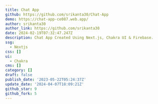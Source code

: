 ```yaml
---
title: Chat App
github: https://github.com/srikanta30/Chat-App
demo: https://chat-app-ce087.web.app/
author: srikanta30
author_link: https://github.com/srikanta30
date: 2024-02-19T07:32:47.247Z
description: Chat App Created Using Next.js, Chakra UI & Firebase.
ssg:
  - Nextjs
css: []
ui:
  - Chakra
cms: []
category: []
draft: false
publish_date: '2023-05-22T05:24:37Z'
update_date: '2024-04-07T18:09:21Z'
github_star: 9
github_fork: 5
---
```

